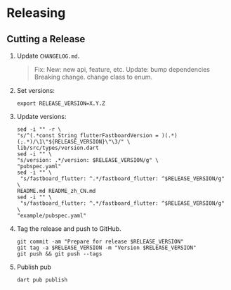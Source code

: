 Releasing
=========

Cutting a Release
-----------------

1. Update `CHANGELOG.md`.
   > Fix:
   > New: new api, feature, etc.
   > Update: bump dependencies
   > Breaking change. change class to enum.
2. Set versions:

    ```
    export RELEASE_VERSION=X.Y.Z
    ```
3. Update versions:
   ```
   sed -i "" -r \
   "s/^(.*const String flutterFastboardVersion = )(.*)(;.*)/\1\"${RELEASE_VERSION}\"\3/" \
   lib/src/types/version.dart
   sed -i "" \
   "s/version: .*/version: $RELEASE_VERSION/g" \
   "pubspec.yaml"
   sed -i "" \
    "s/fastboard_flutter: ^.*/fastboard_flutter: ^$RELEASE_VERSION/g" \
   README.md README_zh_CN.md
   sed -i "" \
    "s/fastboard_flutter: ^.*/fastboard_flutter: ^$RELEASE_VERSION/g" \
   "example/pubspec.yaml"
    ```
4. Tag the release and push to GitHub.
   ```
   git commit -am "Prepare for release $RELEASE_VERSION"
   git tag -a $RELEASE_VERSION -m "Version $RELEASE_VERSION"
   git push && git push --tags
   ```

5. Publish pub
   ```
   dart pub publish
   ```